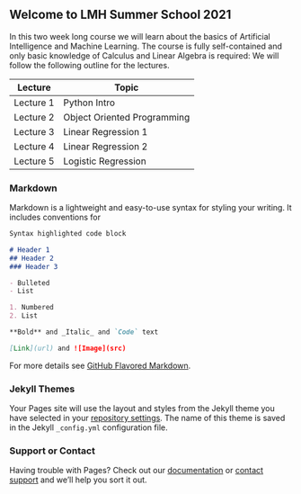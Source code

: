 ## Welcome to LMH Summer School 2021

In this two week long course we will learn about the basics of Artificial Intelligence and Machine Learning. The course is fully self-contained and only basic knowledge of Calculus and Linear Algebra is required: We will follow the following outline for the lectures.






<div class="datatable-begin"></div>

Lecture    | Topic                         | 
------- | ------------------------------------- |
Lecture 1 | Python Intro           | 
Lecture 2 | Object Oriented Programming  | 
Lecture 3  | Linear Regression 1     | 
Lecture 4 | Linear Regression 2 | 
Lecture 5 | Logistic Regression|

<div class="datatable-end"></div>

### Markdown

Markdown is a lightweight and easy-to-use syntax for styling your writing. It includes conventions for

```markdown
Syntax highlighted code block

# Header 1
## Header 2
### Header 3

- Bulleted
- List

1. Numbered
2. List

**Bold** and _Italic_ and `Code` text

[Link](url) and ![Image](src)
```

For more details see [GitHub Flavored Markdown](https://guides.github.com/features/mastering-markdown/).

### Jekyll Themes

Your Pages site will use the layout and styles from the Jekyll theme you have selected in your [repository settings](https://github.com/Naeemullah-Khan/LMHSummerSchool2021/settings/pages). The name of this theme is saved in the Jekyll `_config.yml` configuration file.

### Support or Contact

Having trouble with Pages? Check out our [documentation](https://docs.github.com/categories/github-pages-basics/) or [contact support](https://support.github.com/contact) and we’ll help you sort it out.
